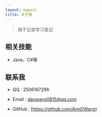 ```yaml
---
layout: mypost
title: 关于我
---
```


> 用于记录学习笔记


## 相关技能

+ Java、C#等



## 联系我

+ QQ : 2506167296

+ Email : danwang0815@qq.com

+ GitHub : [https://github.com/AnnDWang)